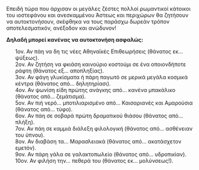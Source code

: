 Επειδή τώρα που άρχισαν οι μεγάλες ζέστες πολλοί ρωμαντικοί κάτοικοι του ιοστεφάνου και ανεσκαμμένου Άστεως και
περιχώρων θα ζητήσουν να αυτοκτονήσουν, σκέφθηκα να τους παράσχω δωρεάν τρόπον αποτελεσματικόν, ανέξοδον και ανώδυνον!

**Δηλαδή μπορεί κανένας να αυτοκτονήση ασφαλώς:**

<ol style="list-style-type: none">
  <li>1ον. Αν πάη να δη τις νέες Αθηναϊκές Επιθεωρήσεις (θάνατος εκ... ψύξεως).</li>
  <li>2ον. Αν ζητήση να φκιάση καινούριο κοστούμι σε ένα οποιονδήποτε ράφτη (θάνατος εξ... αποπληξίας).</li>
  <li>3ον. Αν φάγη γλυκίσματα ή πάρη παγωτό σε μερικά μεγάλα κοσμικά κέντρα (θάνατος από... δηλητηρίασι).</li>
  <li>4ον. Αν ψωνίση είδη πρώτης ανάγκης από... κανένα μπακάλικο (θάνατος από... ζεμάτισμα).</li>
  <li>5ον. Αν πιή νερό... μποτιλιαρισμένο από... Καισαριανές και Αμαρούσια (θάνατος από... τύφο).</li>
  <li>6ον. Αν πάη σε σοβαρά πρώτη δραματικού θιάσου (θάνατος από... πλήξη).</li>
  <li>7ον. Αν πάη σε καμμιά διάλεξη φιλολογική (θάνατος από... ασθένειαν του ύπνου).</li>
  <li>8ον. Αν διαβάση τα... Μαρασλειακά (θάνατος από... ακατάσχετον εμετόν).</li>
  <li>9ον. Αν πάρη γάλα σε γαλακτοπωλείο (θάνατος από... υδροπικίαν).</li>
  <li>10ον. Αν φιλήση την... πεθερά του (θάνατος εκ... μολύνσεως!).</li>
</ol>
